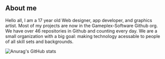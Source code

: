 ## About me

Hello all, I am a 17 year old Web designer, app developer, and graphics artist. Most of my projects are now in the Gameplex-Software Github org. We have over 46 repositories in Github and counting every day. We are a small organization with a big goal: making technology acessable to people of all skill sets and backgrounds. 


![Anurag's GitHub stats](https://github-readme-stats.vercel.app/api?username=tristanpoland)
